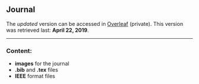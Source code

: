 ## Journal

The *updated* version can be accessed in [Overleaf](https://www.overleaf.com/project/5bba47e85c4dc537fd77ae68) (private). This version was retrieved last: **April 22, 2019**.

___

### Content:

* **images** for the journal
* **.bib** and **.tex** files
* **IEEE** format files
